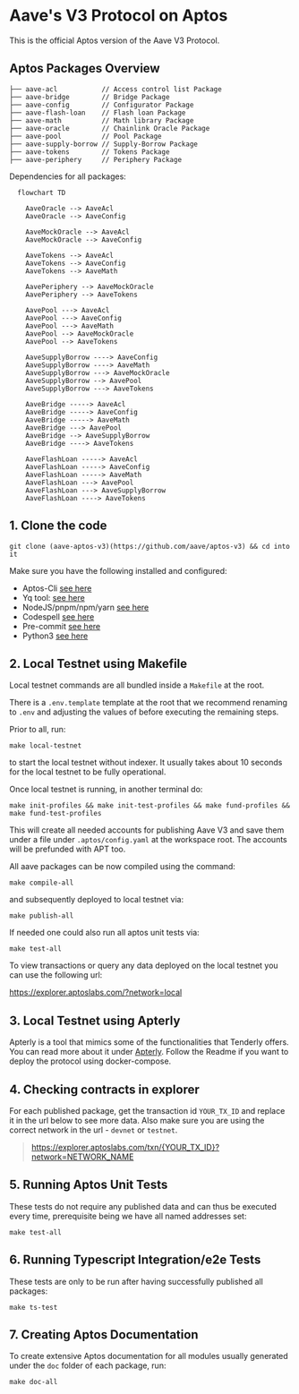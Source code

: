# Aave's V3 Protocol on Aptos

This is the official Aptos version of the Aave V3 Protocol.

## Aptos Packages Overview

```bash=
├── aave-acl           // Access control list Package
├── aave-bridge        // Bridge Package
├── aave-config        // Configurator Package
├── aave-flash-loan    // Flash loan Package
├── aave-math          // Math library Package
├── aave-oracle        // Chainlink Oracle Package
├── aave-pool          // Pool Package
├── aave-supply-borrow // Supply-Borrow Package
├── aave-tokens        // Tokens Package
├── aave-periphery     // Periphery Package
```

Dependencies for all packages:

<!--
    subgraph Level 1
      AaveAcl
      AaveConfig
      AaveMath
    end

    subgraph Level 2
      AaveOracle
      AaveMockOracle
      AaveTokens
    end

    subgraph Level 3
      AavePeriphery
      AavePool
    end

    subgraph Level 4
      AaveSupplyBorrow
    end

    subgraph Level 5
      AaveBridge
      AaveFlashLoan
      AaveScripts
    end
-->

```mermaid
  flowchart TD

    AaveOracle --> AaveAcl
    AaveOracle --> AaveConfig

    AaveMockOracle --> AaveAcl
    AaveMockOracle --> AaveConfig

    AaveTokens --> AaveAcl
    AaveTokens --> AaveConfig
    AaveTokens --> AaveMath

    AavePeriphery --> AaveMockOracle
    AavePeriphery --> AaveTokens

    AavePool ---> AaveAcl
    AavePool ---> AaveConfig
    AavePool ---> AaveMath
    AavePool --> AaveMockOracle
    AavePool --> AaveTokens

    AaveSupplyBorrow ----> AaveConfig
    AaveSupplyBorrow ----> AaveMath
    AaveSupplyBorrow ---> AaveMockOracle
    AaveSupplyBorrow --> AavePool
    AaveSupplyBorrow ---> AaveTokens

    AaveBridge -----> AaveAcl
    AaveBridge -----> AaveConfig
    AaveBridge -----> AaveMath
    AaveBridge ---> AavePool
    AaveBridge --> AaveSupplyBorrow
    AaveBridge ----> AaveTokens

    AaveFlashLoan -----> AaveAcl
    AaveFlashLoan -----> AaveConfig
    AaveFlashLoan -----> AaveMath
    AaveFlashLoan ---> AavePool
    AaveFlashLoan ---> AaveSupplyBorrow
    AaveFlashLoan ----> AaveTokens
```

## 1. Clone the code

```bash=
git clone (aave-aptos-v3)(https://github.com/aave/aptos-v3) && cd into it
```

Make sure you have the following installed and configured:

- Aptos-Cli [see here](https://aptos.dev/tools/aptos-cli/)
- Yq tool: [see here](https://github.com/mikefarah/yq)
- NodeJS/pnpm/npm/yarn [see here](https://pnpm.io/installation)
- Codespell [see here](https://pypi.org/project/codespell/)
- Pre-commit [see here](https://pre-commit.com/#install)
- Python3 [see here](https://www.python.org/)

## 2. Local Testnet using Makefile

Local testnet commands are all bundled inside a `Makefile` at the root.

There is a `.env.template` template at the root that we recommend renaming to `.env` and adjusting the values of before executing the remaining steps.

Prior to all, run:

```shell
make local-testnet
```

to start the local testnet without indexer. It usually takes about 10 seconds for the local testnet to be fully operational.

Once local testnet is running, in another terminal do:

```shell
make init-profiles && make init-test-profiles && make fund-profiles && make fund-test-profiles
```

This will create all needed accounts for publishing Aave V3 and save them under a file under `.aptos/config.yaml` at the workspace root.
The accounts will be prefunded with APT too.

All aave packages can be now compiled using the command:

```shell
make compile-all
```

and subsequently deployed to local testnet via:

```shell
make publish-all
```

If needed one could also run all aptos unit tests via:

```shell
make test-all
```

To view transactions or query any data deployed on the local testnet you
can use the following url:

<https://explorer.aptoslabs.com/?network=local>

## 3. Local Testnet using Apterly

Apterly is a tool that mimics some of the functionalities that Tenderly offers. You can read more about it under [Apterly](apterly/README.md). Follow the Readme if you want to deploy the protocol using docker-compose.

## 4. Checking contracts in explorer

For each published package, get the transaction id `YOUR_TX_ID` and replace it in the url below to see more data. Also make
sure you are using the correct network in the url - `devnet` or `testnet`.

> <https://explorer.aptoslabs.com/txn/{YOUR_TX_ID}?network=NETWORK_NAME>

## 5. Running Aptos Unit Tests

These tests do not require any published data and can thus be executed every time, prerequisite being we have all named
addresses set:

```shell
make test-all
```

## 6. Running Typescript Integration/e2e Tests

These tests are only to be run after having successfully published all packages:

```shell
make ts-test
```

## 7. Creating Aptos Documentation

To create extensive Aptos documentation for all modules usually generated under the `doc` folder of each package, run:

```shell
make doc-all
```

